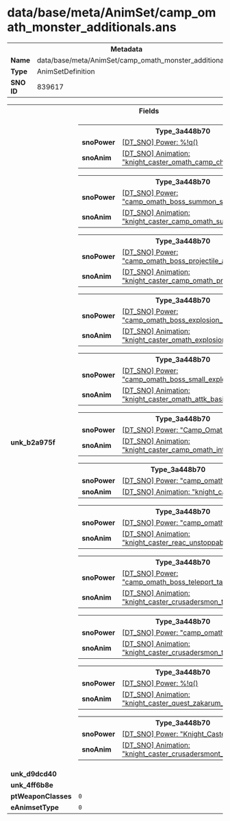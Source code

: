 <h1>data/base/meta/AnimSet/camp_omath_monster_additionals.ans</h1><table><tr><th colspan="100%">Metadata</th></tr><tr><td><b>Name</b></td><td>data/base/meta/AnimSet/camp_omath_monster_additionals.ans</td></tr><tr><td><b>Type</b></td><td>AnimSetDefinition</td></tr><tr><td><b>SNO ID</b></td><td>839617</td></tr></table>

<table><tr><th colspan="100%">Fields</th></tr><tr><td><b>unk_b2a975f</b></td><td><table><tr><th colspan="100%">Type_3a448b70</th></tr><tr><td><b>snoPower</b></td><td><a href="#UKNOWN">[DT_SNO] Power: %!q(<nil>)</a></td></tr><tr><td><b>snoAnim</b></td><td><a href="..\Anim\knight_caster_omath_camp_channel.ani">[DT_SNO] Animation: "knight_caster_omath_camp_channel"</a></td></tr></table>


<table><tr><th colspan="100%">Type_3a448b70</th></tr><tr><td><b>snoPower</b></td><td><a href="..\Power\camp_omath_boss_summon_skeleton_formation.pow">[DT_SNO] Power: "camp_omath_boss_summon_skeleton_formation"</a></td></tr><tr><td><b>snoAnim</b></td><td><a href="..\Anim\knight_caster_camp_omath_summon.ani">[DT_SNO] Animation: "knight_caster_camp_omath_summon"</a></td></tr></table>


<table><tr><th colspan="100%">Type_3a448b70</th></tr><tr><td><b>snoPower</b></td><td><a href="..\Power\camp_omath_boss_projectile_attk.pow">[DT_SNO] Power: "camp_omath_boss_projectile_attk"</a></td></tr><tr><td><b>snoAnim</b></td><td><a href="..\Anim\knight_caster_camp_omath_projectile.ani">[DT_SNO] Animation: "knight_caster_camp_omath_projectile"</a></td></tr></table>


<table><tr><th colspan="100%">Type_3a448b70</th></tr><tr><td><b>snoPower</b></td><td><a href="..\Power\camp_omath_boss_explosion_ranged.pow">[DT_SNO] Power: "camp_omath_boss_explosion_ranged"</a></td></tr><tr><td><b>snoAnim</b></td><td><a href="..\Anim\knight_caster_omath_explosion_ranged.ani">[DT_SNO] Animation: "knight_caster_omath_explosion_ranged"</a></td></tr></table>


<table><tr><th colspan="100%">Type_3a448b70</th></tr><tr><td><b>snoPower</b></td><td><a href="..\Power\camp_omath_boss_small_explosions.pow">[DT_SNO] Power: "camp_omath_boss_small_explosions"</a></td></tr><tr><td><b>snoAnim</b></td><td><a href="..\Anim\knight_caster_omath_attk_basic.ani">[DT_SNO] Animation: "knight_caster_omath_attk_basic"</a></td></tr></table>


<table><tr><th colspan="100%">Type_3a448b70</th></tr><tr><td><b>snoPower</b></td><td><a href="..\Power\Camp_Omath_Boss_Intro.pow">[DT_SNO] Power: "Camp_Omath_Boss_Intro"</a></td></tr><tr><td><b>snoAnim</b></td><td><a href="..\Anim\knight_caster_camp_omath_intro.ani">[DT_SNO] Animation: "knight_caster_camp_omath_intro"</a></td></tr></table>


<table><tr><th colspan="100%">Type_3a448b70</th></tr><tr><td><b>snoPower</b></td><td><a href="..\Power\camp_omath_boss_stagger.pow">[DT_SNO] Power: "camp_omath_boss_stagger"</a></td></tr><tr><td><b>snoAnim</b></td><td><a href="..\Anim\knight_caster_stagger.ani">[DT_SNO] Animation: "knight_caster_stagger"</a></td></tr></table>


<table><tr><th colspan="100%">Type_3a448b70</th></tr><tr><td><b>snoPower</b></td><td><a href="..\Power\camp_omath_boss_stun.pow">[DT_SNO] Power: "camp_omath_boss_stun"</a></td></tr><tr><td><b>snoAnim</b></td><td><a href="..\Anim\knight_caster_reac_unstoppable.ani">[DT_SNO] Animation: "knight_caster_reac_unstoppable"</a></td></tr></table>


<table><tr><th colspan="100%">Type_3a448b70</th></tr><tr><td><b>snoPower</b></td><td><a href="..\Power\camp_omath_boss_teleport_targeted.pow">[DT_SNO] Power: "camp_omath_boss_teleport_targeted"</a></td></tr><tr><td><b>snoAnim</b></td><td><a href="..\Anim\knight_caster_crusadersmon_teleport.ani">[DT_SNO] Animation: "knight_caster_crusadersmon_teleport"</a></td></tr></table>


<table><tr><th colspan="100%">Type_3a448b70</th></tr><tr><td><b>snoPower</b></td><td><a href="..\Power\camp_omath_boss_teleport.pow">[DT_SNO] Power: "camp_omath_boss_teleport"</a></td></tr><tr><td><b>snoAnim</b></td><td><a href="..\Anim\knight_caster_crusadersmon_teleport.ani">[DT_SNO] Animation: "knight_caster_crusadersmon_teleport"</a></td></tr></table>


<table><tr><th colspan="100%">Type_3a448b70</th></tr><tr><td><b>snoPower</b></td><td><a href="#UKNOWN">[DT_SNO] Power: %!q(<nil>)</a></td></tr><tr><td><b>snoAnim</b></td><td><a href="..\Anim\knight_caster_quest_zakarum_placestaff.ani">[DT_SNO] Animation: "knight_caster_quest_zakarum_placestaff"</a></td></tr></table>


<table><tr><th colspan="100%">Type_3a448b70</th></tr><tr><td><b>snoPower</b></td><td><a href="..\Power\Knight_Caster_Omath_Death.pow">[DT_SNO] Power: "Knight_Caster_Omath_Death"</a></td></tr><tr><td><b>snoAnim</b></td><td><a href="..\Anim\knight_caster_crusadersmont_death.ani">[DT_SNO] Animation: "knight_caster_crusadersmont_death"</a></td></tr></table>


</td></tr><tr><td><b>unk_d9dcd40</b></td><td></td></tr><tr><td><b>unk_4ff6b8e</b></td><td></td></tr><tr><td><b>ptWeaponClasses</b></td><td><code>0</code>
</td></tr><tr><td><b>eAnimsetType</b></td><td><code>0</code></td></tr></table>

